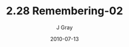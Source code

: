 ---
title: '2.28 Remembering-02'
alt: 'Mysteries of the Arcana'
date: '2010-07-13'
author: 'J Gray'
artist: 'Keira'
chapter: '2 All the Way Down'
filler: false
---